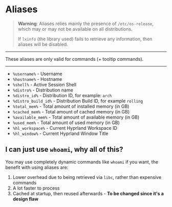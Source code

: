 # Aliases
> **Warning**:
> Aliases relies mainly the presence of `/etc/os-release`, which may or may not be available on all distributions.
>
> If `lxinfo` (the library used) fails to retrieve any information, then aliases will be disabled.
***
These aliases are only valid for commands (+ tooltip commands).
***
- `%username%` - Username
- `%hostname%` - Hostname
- `%shell%` - Active Session Shell
- `%distro%` - Distribution name
- `%distro_id%` - Distribution ID, for example: `arch`
- `%distro_build_id%` - Distribution Build ID, for example `rolling`
- `%total_mem%` - Total amount of installed memory (in GB)
- `%cached_mem%` - Total amount of cached memory (in GB)
- `%available_mem%` - Total amount of available memory (in GB)
- `%used_mem%` - Total amount of used memory (in GB)
- `%hl_workspace%` - Current Hyprland Workspace ID
- `%hl_window%` - Current Hyprland Window Title

## I can just use `whoami`, why all of this?
You may use completely dynamic commands like `whoami` if you want, the benefit with using aliases are:

1. Lower overhead due to being retrieved via `libc`, rather than expensive commands
2. A lot faster to process
3. Cached at startup, then reused afterwards - **To be changed since it's a design flaw**
